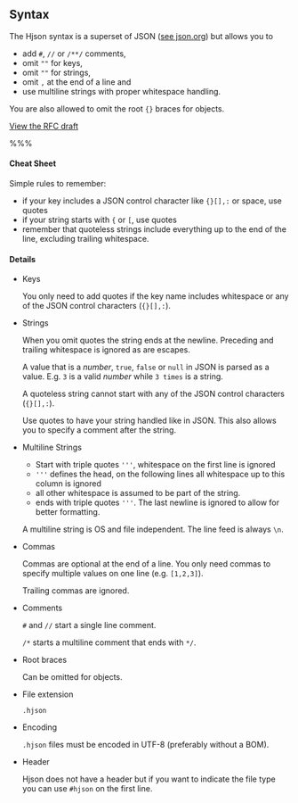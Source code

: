 
## Syntax

The Hjson syntax is a superset of JSON ([see json.org](http://json.org/)) but allows you to

- add `#`, `//` or `/**/` comments,
- omit `""` for keys,
- omit `""` for strings,
- omit `,` at the end of a line and
- use multiline strings with proper whitespace handling.

You are also allowed to omit the root `{}` braces for objects.

<a href="rfc.html" target="_blank">View the RFC draft</a>

%%%

#### Cheat Sheet

Simple rules to remember:

- if your key includes a JSON control character like `{}[],:` or space, use quotes
- if your string starts with `{` or `[`, use quotes
- remember that quoteless strings include everything up to the end of the line, excluding trailing whitespace.

#### Details

- Keys

  You only need to add quotes if the key name includes whitespace or any of the JSON control characters (`{}[],:`).

- Strings

  When you omit quotes the string ends at the newline. Preceding and trailing whitespace is ignored as are escapes.

  A value that is a *number*, `true`, `false` or `null` in JSON is parsed as a value. E.g. `3` is a valid *number* while `3 times` is a string.

  A quoteless string cannot start with any of the JSON control characters (`{}[],:`).

  Use quotes to have your string handled like in JSON. This also allows you to specify a comment after the string.

- Multiline Strings

  - Start with triple quotes `'''`, whitespace on the first line is ignored
  - `'''` defines the head, on the following lines all whitespace up to this column is ignored
  - all other whitespace is assumed to be part of the string.
  - ends with triple quotes `'''`. The last newline is ignored to allow for better formatting.

  A multiline string is OS and file independent. The line feed is always `\n`.

- Commas

  Commas are optional at the end of a line. You only need commas to specify multiple values on one line (e.g. `[1,2,3]`).

  Trailing commas are ignored.

- Comments

  `#` and `//` start a single line comment.

  `/*` starts a multiline comment that ends with `*/`.

- Root braces

  Can be omitted for objects.

- File extension

  `.hjson`

- Encoding

  `.hjson` files must be encoded in UTF-8 (preferably without a BOM).

- Header

  Hjson does not have a header but if you want to indicate the file type you can use `#hjson` on the first line.

